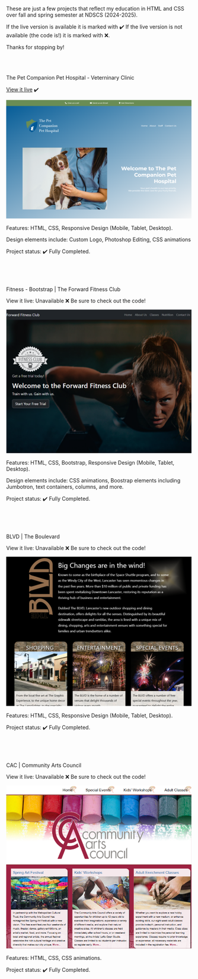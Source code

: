 These are just a few projects that reflect my education in HTML and CSS over fall and spring semester at NDSCS (2024-2025). 

If the live version is available it is marked with ✔️ If the live version is not available (the code is!) it is marked with ❌.

Thanks for stopping by!

<br>
<br>
<br>
The Pet Companion Pet Hospital - Veterninary Clinic

<a href="https://petcompanionpethospital.netlify.app/">View it live</a> ✔️

<img src="petcompanion2.png" width="500px" height="auto">

Features: HTML, CSS, Responsive Design (Mobile, Tablet, Desktop).

Design elements include: Custom Logo, Photoshop Editing, CSS animations

Project status: ✔️ Fully Completed.

<br>
<br>
<br>

Fitness - Bootstrap | The Forward Fitness Club

View it live: Unavailable ❌ Be sure to check out the code!

<img src="forward-fitness-club.png" width="500px" height="auto">

Features: HTML, CSS, Bootstrap, Responsive Design (Mobile, Tablet, Desktop).

Design elements include: CSS animations, Boostrap elements including Jumbotron, text containers, columns, and more.

Project status: ✔️ Fully Completed.

<br>
<br>
<br>

BLVD | The Boulevard

View it live: Unavailable ❌ Be sure to check out the code!

<img src="blvdpng.png" width="500px" height="auto">

Features: HTML, CSS, Responsive Design (Mobile, Tablet, Desktop).

Project status: ✔️ Fully Completed.

<br>
<br>
<br>

CAC | Community Arts Council

View it live: Unavailable ❌ Be sure to check out the code!

<img src="CACpng.png" width="500px" height="auto">

Features: HTML, CSS, CSS animations.

Project status: ✔️ Fully Completed.


